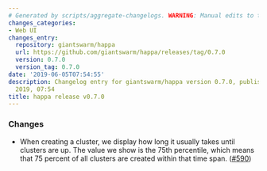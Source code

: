 ```yaml
---
# Generated by scripts/aggregate-changelogs. WARNING: Manual edits to this files will be overwritten.
changes_categories:
- Web UI
changes_entry:
  repository: giantswarm/happa
  url: https://github.com/giantswarm/happa/releases/tag/0.7.0
  version: 0.7.0
  version_tag: 0.7.0
date: '2019-06-05T07:54:55'
description: Changelog entry for giantswarm/happa version 0.7.0, published on 05 June
  2019, 07:54
title: happa release v0.7.0
---
```


### Changes

- When creating a cluster, we display how long it usually takes until clusters are up. The value we show is the 75th percentile, which means that 75 percent of all clusters are created within that time span. ([#590](https://github.com/giantswarm/happa/pull/590))
